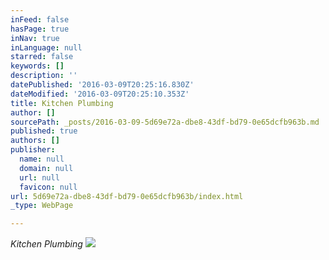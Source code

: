 ```yaml
---
inFeed: false
hasPage: true
inNav: true
inLanguage: null
starred: false
keywords: []
description: ''
datePublished: '2016-03-09T20:25:16.830Z'
dateModified: '2016-03-09T20:25:10.353Z'
title: Kitchen Plumbing
author: []
sourcePath: _posts/2016-03-09-5d69e72a-dbe8-43df-bd79-0e65dcfb963b.md
published: true
authors: []
publisher:
  name: null
  domain: null
  url: null
  favicon: null
url: 5d69e72a-dbe8-43df-bd79-0e65dcfb963b/index.html
_type: WebPage

---
```

_Kitchen Plumbing_
![](https://the-grid-user-content.s3-us-west-2.amazonaws.com/c11e0794-ed77-4d9a-b4e8-b3100cc26658.jpg)